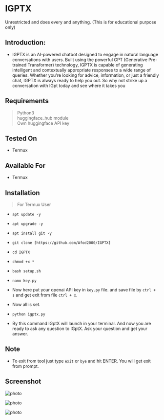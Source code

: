 # IGPTX
Unrestricted and does every and anything. (This is for educational purpose only) 


## Introduction:

+ IGPTX is an AI-powered chatbot designed to engage in natural language conversations with users. Built using the powerful GPT (Generative Pre-trained Transformer) technology, IGPTX is capable of generating intelligent and contextually appropriate responses to a wide range of queries. Whether you're looking for advice, information, or just a friendly chat, IGPTX is always ready to help you out. So why not strike up a conversation with IGpt today and see where it takes you

## Requirements

> Python3 <br>
> huggingface_hub module<br>
> Own huggingface API key

## Tested On

+ Termux

## Available For

+ Termux

## Installation

> For Termux User

+ `apt update -y`
+ `apt upgrade -y`
+ `apt install git -y`
+ `git clone [https://github.com/Afod2000/IGPTX]`
+ `cd IGPTX`
+ `chmod +x *`
+ `bash setup.sh`
+ `nano key.py`

+ Now here put your openai API key in `key.py` file. and save file by `ctrl + s` and get exit from file `ctrl + x`.
+ Now all is set.

+ `python igptx.py`

+ By this command IGptX will launch in your terminal. And now you are ready to ask any question to IGptX. Ask your question and get your answer.

## Note
+ To exit from tool just type `exit` or `bye` and hit ENTER. You will get exit from prompt.

## Screenshot

![photo](https://i.ibb.co/5vXt59r/1.jpg)

![photo](https://i.ibb.co/WWZMy0w/2.jpg)

![photo](https://i.ibb.co/9TgWsR9/3.jpg)
